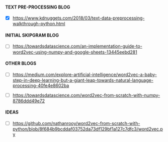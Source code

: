 #### TEXT PRE-PROCESSING BLOG
- [x] https://www.kdnuggets.com/2018/03/text-data-preprocessing-walkthrough-python.html

#### INITIAL SKIPGRAM BLOG
- [ ] https://towardsdatascience.com/an-implementation-guide-to-word2vec-using-numpy-and-google-sheets-13445eebd281

#### OTHER BLOGS
- [ ] https://medium.com/explore-artificial-intelligence/word2vec-a-baby-step-in-deep-learning-but-a-giant-leap-towards-natural-language-processing-40fe4e8602ba

- [ ] https://towardsdatascience.com/word2vec-from-scratch-with-numpy-8786ddd49e72
#### IDEAS
- [ ] https://github.com/nathanrooy/word2vec-from-scratch-with-python/blob/8f684b9bcddaf03752da73df129bf1a127c7dfc3/word2vec.py